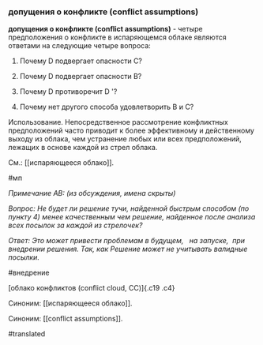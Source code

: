 ### допущения о конфликте (conflict assumptions)

**допущения о конфликте (conflict assumptions)** - четыре предположения о конфликте в испаряющемся облаке являются ответами на следующие четыре вопроса:

1. Почему D подвергает опасности C?

2. Почему D подвергает опасности B?

3. Почему D противоречит D '?

4. Почему нет другого способа удовлетворить B и C?

Использование. Непосредственное рассмотрение конфликтных предположений часто приводит к более эффективному и действенному выходу из облака, чем устранение любых или всех предположений, лежащих в основе каждой из стрел облака.

См.: [[испаряющееся облако]].

#мп

*Примечание АВ: (из обсуждения, имена скрыты)*

*Вопрос: Не будет ли решение тучи, найденной быстрым способом (по пункту 4) менее качественным чем решение, найденное после анализа всех посылок за каждой из стрелочек?*

*Ответ: Это может привести проблемам в будущем,   на запуске,  при внедрении решения. Так, как Решение может не учитывать валидные посылки.*

#внедрение

[облако конфликтов (conflict cloud, CC)]{.c19 .c4}

Синоним: [[испаряющееся облако]].

Синоним: [[conflict assumptions]].

#translated
